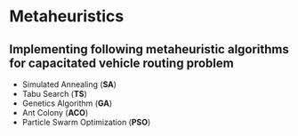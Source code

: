 # Metaheuristics
## Implementing following metaheuristic algorithms for capacitated vehicle routing problem
- Simulated Annealing (__SA__)
- Tabu Search (__TS__)
- Genetics Algorithm (__GA__)
- Ant Colony (__ACO__)
- Particle Swarm Optimization (__PSO__)
